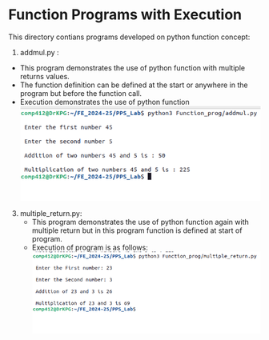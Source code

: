 # Function Programs with Execution

This directory contians programs developed on python function concept:
1. addmul.py :
  - This program demonstrates the use of python function with multiple returns values.
  - The function definition can be defined at the start or anywhere in the program but before the function call.
  - Execution demonstrates the use of python function
![Application Execution](https://github.com/KiranGaikwad2020/PPS_Lab/blob/Dev/images/addmul_prog_output.png)
    
3. multiple_return.py:
   - This program demonstrates the use of python function again with multiple return but in this program function is defined at start of program.
   - Execution of program is as follows:
![Application Execution](https://github.com/KiranGaikwad2020/PPS_Lab/blob/Dev/images/multiple_return_prog_output.png)
